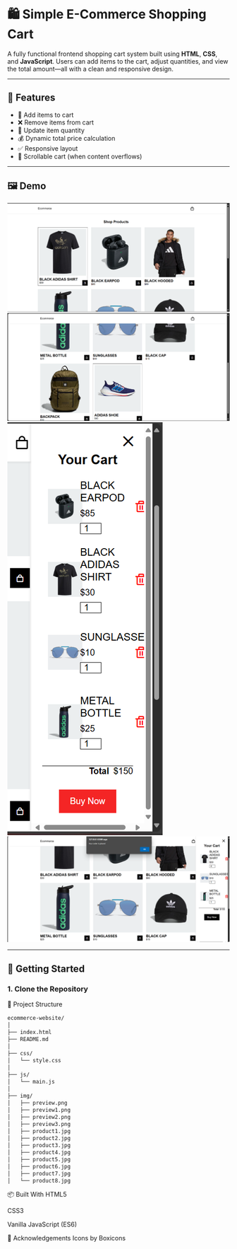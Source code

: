 # 🛍️ Simple E-Commerce Shopping Cart

A fully functional frontend shopping cart system built using **HTML**, **CSS**, and **JavaScript**. Users can add items to the cart, adjust quantities, and view the total amount—all with a clean and responsive design.

---

## 🔧 Features

- 🛒 Add items to cart
- ❌ Remove items from cart
- 🔢 Update item quantity
- 💰 Dynamic total price calculation
- ✅ Responsive layout
- 🧾 Scrollable cart (when content overflows)

---

## 🖼️ Demo

![Project Screenshot](./img/preview.png) 
![Project Screenshot](./img/preview1.png)
![Project Screenshot](./img/preview2.png)
![Project Screenshot](./img/preview3.png)

---

## 🚀 Getting Started

### 1. Clone the Repository


📁 Project Structure

```
ecommerce-website/
│
├── index.html
├── README.md
│
├── css/
│   └── style.css
│
├── js/
│   └── main.js
│
├── img/
│   ├── preview.png
│   ├── preview1.png
│   ├── preview2.png
│   ├── preview3.png
│   ├── product1.jpg
│   ├── product2.jpg
│   ├── product3.jpg
│   ├── product4.jpg
│   ├── product5.jpg
│   ├── product6.jpg
│   ├── product7.jpg
│   └── product8.jpg

```

📦 Built With
HTML5

CSS3

Vanilla JavaScript (ES6)

🙌 Acknowledgements
Icons by Boxicons


